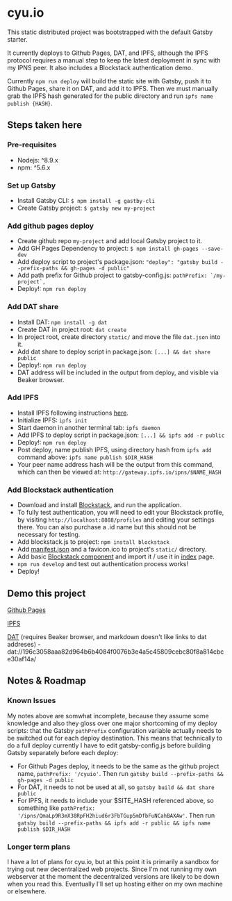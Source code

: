 # cyu.io
This static distributed project was bootstrapped with the default Gatsby starter.

It currently deploys to Github Pages, DAT, and IPFS, although the IPFS protocol requires a manual step to keep the latest deployment in sync with my IPNS peer. It also includes a Blockstack authentication demo.

Currently ```npm run deploy``` will build the static site with Gatsby, push it to Github Pages, share it on DAT, and add it to IPFS. Then we must manually grab the IPFS hash generated for the public directory and run ```ipfs name publish {HASH}```.

## Steps taken here

### Pre-requisites

* Nodejs: ^8.9.x
* npm: ^5.6.x

### Set up Gatsby

* Install Gatsby CLI: ```$ npm install -g gastby-cli```
* Create Gatsby project: ```$ gatsby new my-project```

### Add github pages deploy

* Create github repo ```my-project``` and add local Gatsby project to it.
* Add GH Pages Dependency to project: ```$ npm install gh-pages --save-dev```
* Add deploy script to project's package.json: ```"deploy": "gatsby build --prefix-paths && gh-pages -d public"```
* Add path prefix for Github project to gatsby-config.js: ```pathPrefix: `/my-project`,```
* Deploy!: ```npm run deploy```

### Add DAT share

* Install DAT: ```npm install -g dat```
* Create DAT in project root: ```dat create```
* In project root, create directory ```static/``` and move the file ```dat.json``` into it.
* Add dat share to deploy script in package.json: ```[...] && dat share public```
* Deploy!: ```npm run deploy```
* DAT address will be included in the output from deploy, and visible via Beaker browser.

### Add IPFS

* Install IPFS following instructions [here](https://ipfs.io/docs/install/).
* Initialize IPFS: ```ipfs init```
* Start daemon in another terminal tab: ```ipfs daemon```
* Add IPFS to deploy script in package.json: ```[...] && ipfs add -r public```
* Deploy!: ```npm run deploy```
* Post deploy, name publish IPFS, using directory hash from ```ipfs add``` command above: ```ipfs name publish $DIR_HASH```
* Your peer name address hash will be the output from this command, which can then be viewed at: ```http://gateway.ipfs.io/ipns/$NAME_HASH```

### Add Blockstack authentication

* Download and install [Blockstack](https://blockstack.org/install), and run the application.
* To fully test authentication, you will need to edit your Blockstack profile, by visiting ```http://localhost:8888/profiles``` and editing your settings there. You can also purchase a .id name but this should not be necessary for testing.
* Add blockstack.js to project: ```npm install blockstack```
* Add [manifest.json](https://github.com/mrjmd/cyuio/blob/master/static/manifest.json) and a favicon.ico to project's ```static/``` directory.
* Add basic [Blockstack component](https://github.com/mrjmd/cyuio/blob/master/src/components/Blockstack/index.js) and import it / use it in [index](https://github.com/mrjmd/cyuio/blob/master/src/pages/index.js) page.
* ```npm run develop``` and test out authentication process works!
* Deploy!

## Demo this project

[Github Pages](https://mrjmd.github.io/cyuio/)

[IPFS](https://gateway.ipfs.io/ipns/QmaLp9R3mX38RpFH2hiud6r3FbTGup5mDfbFuNCahBAXAw/)

[DAT](dat://196c3058aaa82d964b6b4084f0076b3e4a5c45809cebc80f8a814cbce30af14a/) (requires Beaker browser, and markdown doesn't like links to dat addreses) - dat://196c3058aaa82d964b6b4084f0076b3e4a5c45809cebc80f8a814cbce30af14a/

## Notes & Roadmap

### Known Issues

My notes above are somwhat incomplete, because they assume some knowledge and also they gloss over one major shortcoming of my deploy scripts: that the Gatsby ```pathPrefix``` configuration variable actually needs to be switched out for each deploy destination. This means that technically to do a full deploy currently I have to edit gatsby-config.js before building Gatsby separately before each deploy:
* For Github Pages deploy, it needs to be the same as the github project name, ```pathPrefix: '/cyuio'```. Then run ```gatsby build --prefix-paths && gh-pages -d public```
* For DAT, it needs to not be used at all, so ```gatsby build && dat share public```
* For IPFS, it needs to include your $SITE_HASH referenced above, so something like ```pathPrefix: '/ipns/QmaLp9R3mX38RpFH2hiud6r3FbTGup5mDfbFuNCahBAXAw'```. Then run ```gatsby build --prefix-paths && ipfs add -r public && ipfs name publish $DIR_HASH```

### Longer term plans

I have a lot of plans for cyu.io, but at this point it is primarily a sandbox for trying out new decentralized web projects. Since I'm not running my own webserver at the moment the decentralized versions are likely to be down when you read this. Eventually I'll set up hosting either on my own machine or elsewhere.